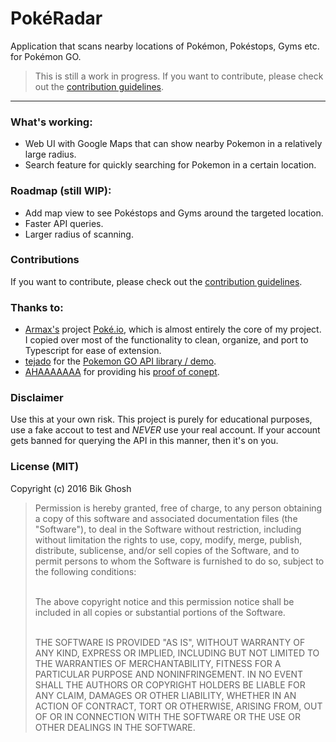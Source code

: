 # PokéRadar

Application that scans nearby locations of Pokémon, Pokéstops, Gyms etc. for Pokémon GO.

> This is still a work in progress. If you want to contribute, please check out the [contribution guidelines](CONTRIBUTING.md).

---

### What's working:

- Web UI with Google Maps that can show nearby Pokemon in a relatively large radius.
- Search feature for quickly searching for Pokemon in a certain location.


### Roadmap (still WIP):

- Add map view to see Pokéstops and Gyms around the targeted location.
- Faster API queries.
- Larger radius of scanning.

### Contributions

If you want to contribute, please check out the [contribution guidelines](CONTRIBUTING.md).

### Thanks to:

- [Armax's](https://github.com/Armax) project [Poké.io](https://github.com/Armax/Pokemon-GO-node-api), which is almost entirely the core of my project. I copied over most of the functionality to clean, organize, and port to Typescript for ease of extension.
- [tejado](https://github.com/tejado) for the [Pokemon GO API library / demo](https://github.com/tejado/pgoapi).
- [AHAAAAAAA](https://github.com/AHAAAAAAA/) for providing his [proof of conept](https://github.com/AHAAAAAAA/PokemonGo-Map/).

### Disclaimer

Use this at your own risk. This project is purely for educational purposes, use a fake accout to test and _NEVER_ use your real account. If your account gets banned for querying the API in this manner, then it's on you.

### License (MIT)

Copyright (c) 2016 Bik Ghosh

<blockquote>
Permission is hereby granted, free of charge, to any person obtaining a copy of this software and associated documentation files (the "Software"), to deal in the Software without restriction, including without limitation the rights to use, copy, modify, merge, publish, distribute, sublicense, and/or sell copies of the Software, and to permit persons to whom the Software is furnished to do so, subject to the following conditions: <br><br>

The above copyright notice and this permission notice shall be included in all copies or substantial portions of the Software. <br><br>

THE SOFTWARE IS PROVIDED "AS IS", WITHOUT WARRANTY OF ANY KIND, EXPRESS OR IMPLIED, INCLUDING BUT NOT LIMITED TO THE WARRANTIES OF MERCHANTABILITY, FITNESS FOR A PARTICULAR PURPOSE AND NONINFRINGEMENT. IN NO EVENT SHALL THE AUTHORS OR COPYRIGHT HOLDERS BE LIABLE FOR ANY CLAIM, DAMAGES OR OTHER LIABILITY, WHETHER IN AN ACTION OF CONTRACT, TORT OR OTHERWISE, ARISING FROM, OUT OF OR IN CONNECTION WITH THE SOFTWARE OR THE USE OR OTHER DEALINGS IN THE SOFTWARE.
</blockquote>